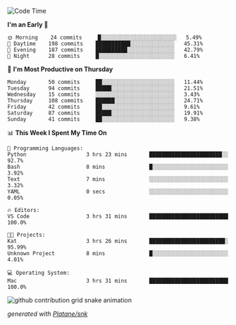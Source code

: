 <!--START_SECTION:waka-->
![Code Time](http://img.shields.io/badge/Code%20Time-201%20hrs%207%20mins-blue)

**I'm an Early 🐤** 

```text
🌞 Morning    24 commits     █░░░░░░░░░░░░░░░░░░░░░░░░   5.49% 
🌆 Daytime    198 commits    ███████████░░░░░░░░░░░░░░   45.31% 
🌃 Evening    187 commits    ██████████░░░░░░░░░░░░░░░   42.79% 
🌙 Night      28 commits     █░░░░░░░░░░░░░░░░░░░░░░░░   6.41%

```
📅 **I'm Most Productive on Thursday** 

```text
Monday       50 commits     ██░░░░░░░░░░░░░░░░░░░░░░░   11.44% 
Tuesday      94 commits     █████░░░░░░░░░░░░░░░░░░░░   21.51% 
Wednesday    15 commits     ░░░░░░░░░░░░░░░░░░░░░░░░░   3.43% 
Thursday     108 commits    ██████░░░░░░░░░░░░░░░░░░░   24.71% 
Friday       42 commits     ██░░░░░░░░░░░░░░░░░░░░░░░   9.61% 
Saturday     87 commits     █████░░░░░░░░░░░░░░░░░░░░   19.91% 
Sunday       41 commits     ██░░░░░░░░░░░░░░░░░░░░░░░   9.38%

```


📊 **This Week I Spent My Time On** 

```text
💬 Programming Languages: 
Python                   3 hrs 23 mins       ███████████████████████░░   92.7% 
Bash                     8 mins              █░░░░░░░░░░░░░░░░░░░░░░░░   3.92% 
Text                     7 mins              ░░░░░░░░░░░░░░░░░░░░░░░░░   3.32% 
YAML                     0 secs              ░░░░░░░░░░░░░░░░░░░░░░░░░   0.05%

🔥 Editors: 
VS Code                  3 hrs 31 mins       █████████████████████████   100.0%

🐱‍💻 Projects: 
Kat                      3 hrs 26 mins       ████████████████████████░   95.99% 
Unknown Project          8 mins              █░░░░░░░░░░░░░░░░░░░░░░░░   4.01%

💻 Operating System: 
Mac                      3 hrs 31 mins       █████████████████████████   100.0%

```


<!--END_SECTION:waka-->


<!--Snake Game-->
![github contribution grid snake animation](https://raw.githubusercontent.com/viggo-gascou/viggo-gascou/output/github-contribution-grid-snake.svg)

_generated with [Platane/snk](https://github.com/Platane/snk)_
<!--Snake Game-->

